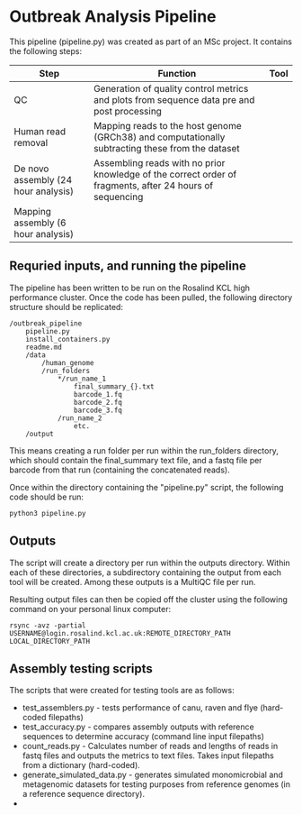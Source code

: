 # Outbreak Analysis Pipeline

This pipeline (pipeline.py) was created as part of an MSc project. It contains the following steps:

| Step | Function | Tool |
| ----------|-----------|-----------|
| QC | Generation of quality control metrics and plots from sequence data pre and post processing | |
| Human read removal | Mapping reads to the host genome (GRCh38) and computationally subtracting these from the dataset | |
| De novo assembly (24 hour analysis) | Assembling reads with no prior knowledge of the correct order of fragments, after 24 hours of sequencing | |
| Mapping assembly (6 hour analysis)| | |

## Requried inputs, and running the pipeline

The pipeline has been written to be run on the Rosalind KCL high performance cluster. Once the code has been pulled, the following directory structure should be replicated:

```
/outbreak_pipeline
    pipeline.py
    install_containers.py
    readme.md
    /data
        /human_genome
        /run_folders
            */run_name_1
                final_summary_{}.txt 
                barcode_1.fq
                barcode_2.fq
                barcode_3.fq
            /run_name_2
                etc.
    /output
```
This means creating a run folder per run within the run_folders directory, which should contain the final_summary text file, and a fastq file per barcode from that run (containing the concatenated reads).

Once within the directory
containing the "pipeline.py" script, the following code should be run:

```
python3 pipeline.py
```

## Outputs 
The script will create a directory per run within the outputs directory. Within each of these directories, a subdirectory containing the output from each tool will be created. Among these outputs is a MultiQC file per run. 

Resulting output files can then be copied off the cluster using the following command on your personal linux computer:

```
rsync -avz -partial USERNAME@login.rosalind.kcl.ac.uk:REMOTE_DIRECTORY_PATH LOCAL_DIRECTORY_PATH
```

## Assembly testing scripts
The scripts that were created for testing tools are as follows:
* test_assemblers.py - tests performance of canu, raven and flye (hard-coded filepaths)
* test_accuracy.py - compares assembly outputs with reference sequences to determine accuracy (command line 
input filepaths)
* count_reads.py - Calculates number of reads and lengths of reads in fastq files and outputs the metrics to text files. 
Takes input filepaths from a dictionary (hard-coded). 
* generate_simulated_data.py - generates simulated monomicrobial and metagenomic datasets for testing purposes from 
reference genomes (in a reference sequence directory). 
* 
